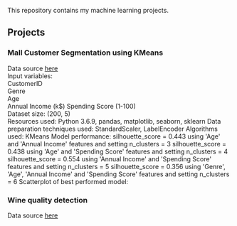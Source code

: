 This repository contains my machine learning projects.

## Projects

### Mall Customer Segmentation using KMeans
Data source [here](https://www.kaggle.com/shwetabh123/mall-customers)\
Input variables:\
  CustomerID\
  Genre\
  Age\
  Annual Income (k$\)
  Spending Score (1-100)\
Dataset size: (200, 5)\
Resources used: Python 3.6.9, pandas, matplotlib, seaborn, sklearn
Data preparation techniques used: StandardScaler, LabelEncoder
Algorithms used: KMeans 
Model performance: 
  silhouette_score = 0.443 using 'Age' and 'Annual Income' features and setting n_clusters = 3
  silhouette_score = 0.438 using 'Age' and 'Spending Score' features and setting n_clusters = 4
  silhouette_score = 0.554 using 'Annual Income' and 'Spending Score' features and setting n_clusters = 5
  silhouette_score = 0.356 using 'Genre', 'Age', 'Annual Income' and 'Spending Score' features and setting n_clusters = 6
Scatterplot of best performed model: 
  
### Wine quality detection
Data source [here](https://archive.ics.uci.edu/ml/datasets/wine+quality)
